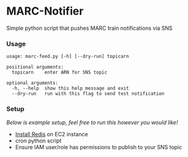 # MARC-Notifier
Simple python script that pushes MARC train notifications via SNS

### Usage
```
usage: marc-feed.py [-h] [--dry-run] topicarn

positional arguments:
  topicarn    enter ARN for SNS topic

optional arguments:
  -h, --help  show this help message and exit
  --dry-run   run with this flag to send test notification
  ```

### Setup
*Below is example setup, feel free to run this however you would like!*
- [Install Redis](https://redis.io/topics/quickstart) on EC2 instance
- cron python script
- Ensure IAM user/role has permissions to publish to your SNS topic
